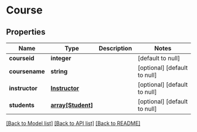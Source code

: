 # Course

## Properties
Name | Type | Description | Notes
------------ | ------------- | ------------- | -------------
**courseid** | **integer** |  | [default to null]
**coursename** | **string** |  | [optional] [default to null]
**instructor** | [**Instructor**](Instructor.md) |  | [optional] [default to null]
**students** | [**array[Student]**](Student.md) |  | [optional] [default to null]

[[Back to Model list]](../README.md#documentation-for-models) [[Back to API list]](../README.md#documentation-for-api-endpoints) [[Back to README]](../README.md)


